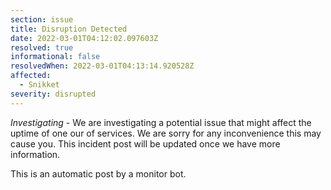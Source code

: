 ```yaml
---
section: issue
title: Disruption Detected
date: 2022-03-01T04:12:02.097603Z
resolved: true
informational: false
resolvedWhen: 2022-03-01T04:13:14.920528Z
affected:
  - Snikket
severity: disrupted
---
```

*Investigating* - We are investigating a potential issue that might affect the uptime of one our of services. We are sorry for any inconvenience this may cause you. This incident post will be updated once we have more information.

This is an automatic post by a monitor bot.
        